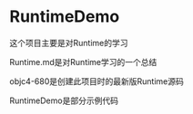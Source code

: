 # RuntimeDemo

这个项目主要是对Runtime的学习

Runtime.md是对Runtime学习的一个总结

objc4-680是创建此项目时的最新版Runtime源码

RuntimeDemo是部分示例代码